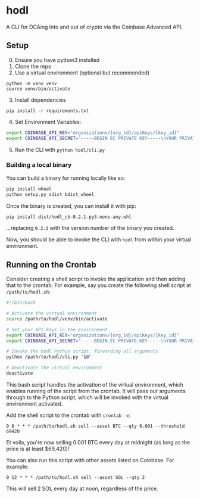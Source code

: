 # hodl
A CLI for DCAing into and out of crypto via the Coinbase Advanced API.

## Setup
0. Ensure you have python3 installed
1. Clone the repo
2. Use a virtual environment (optional but recommended)
```
python -m venv venv
source venv/bin/activate
```

3. Install dependencies
```
pip install -r requirements.txt
```

4. Set Environment Variables:
```bash
export COINBASE_API_KEY="organizations/{org_id}/apiKeys/{key_id}"
export COINBASE_API_SECRET="-----BEGIN EC PRIVATE KEY-----\nYOUR PRIVATE KEY\n-----END EC PRIVATE KEY-----\n"
```

5. Run the CLI with `python hodl/cli.py`

### Building a local binary
You can build a binary for running locally like so:

```bash
pip install wheel
python setup.py sdist bdist_wheel
```

Once the binary is created, you can install it with pip:

```bash
pip install dist/hodl_cb-0.2.1-py3-none-any.whl
```

...replacing `0.2.1` with the version number of the binary you created.

Now, you should be able to invoke the CLI with `hodl` from within your virtual environment.

## Running on the Crontab
Consider creating a shell script to invoke the application and then adding that to the crontab.
For example, say you create the following shell script at `/path/to/hodl.sh`:

```bash
#!/bin/bash

# Activate the virtual environment
source /path/to/hodl/venv/bin/activate

# Set your API keys in the environment
export COINBASE_API_KEY="organizations/{org_id}/apiKeys/{key_id}"
export COINBASE_API_SECRET="-----BEGIN EC PRIVATE KEY-----\nYOUR PRIVATE KEY\n-----END EC PRIVATE KEY-----\n"

# Invoke the hodl Python script, forwarding all arguments
python /path/to/hodl/cli.py "$@"

# Deactivate the virtual environment
deactivate
```

This bash script handles the activation of the virtual environment, which enables running of the script from the crontab.
It will pass our arguments through to the Python script, which will be invoked with the virtual environment activated.

Add the shell script to the crontab with `crontab -e`:

```cron
0 0 * * * /path/to/hodl.sh sell --asset BTC --qty 0.001 --threshold 69420
```

Et voila, you're now selling 0.001 BTC every day at midnight (as long as the price is at least $69,420)!

You can also run this script with other assets listed on Coinbase. For example:

```cron
0 12 * * * /path/to/hodl.sh sell --asset SOL --qty 2
```

This will sell 2 SOL every day at noon, regardless of the price.
